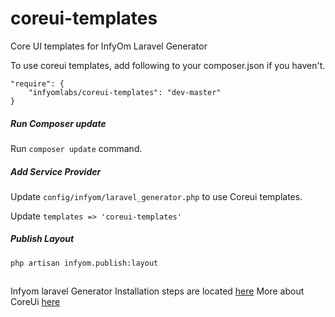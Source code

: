 # coreui-templates
Core UI templates for InfyOm Laravel Generator

To use coreui templates, add following to your composer.json if you haven't.

```
"require": {
    "infyomlabs/coreui-templates": "dev-master"
}
```

##### Run Composer update
Run `composer update` command.

##### Add Service Provider
Update `config/infyom/laravel_generator.php` to use Coreui templates.

Update `templates => 'coreui-templates'`

##### Publish Layout
`php artisan infyom.publish:layout`

##

Infyom laravel Generator Installation steps are located [here](http://labs.infyom.com/laravelgenerator/docs/master/installation)
More about CoreUi [here](https://coreui.io/docs/getting-started/introduction)